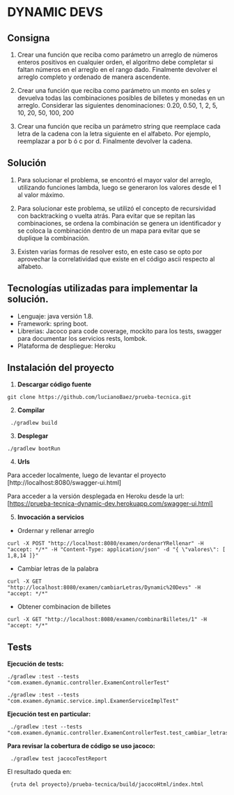 # DYNAMIC DEVS

## Consigna

1. Crear una función que reciba como parámetro un arreglo de números enteros positivos en cualquier
orden, el algoritmo debe completar si faltan números en el arreglo en el rango dado. Finalmente
devolver el arreglo completo y ordenado de manera ascendente.

2. Crear una función que reciba como parámetro un monto en soles y devuelva todas las combinaciones
posibles de billetes y monedas en un arreglo.
Considerar las siguientes denominaciones: 0.20, 0.50, 1, 2, 5, 10, 20, 50, 100, 200

3. Crear una función que reciba un parámetro string que reemplace cada letra de la cadena con la letra
siguiente en el alfabeto. Por ejemplo, reemplazar a por b ó c por d. Finalmente devolver la cadena.

## Solución

1. Para solucionar el problema, se encontró el mayor valor del arreglo, utilizando funciones lambda, luego se generaron los valores desde el 1 al valor máximo.

2. Para solucionar este problema, se utilizó el concepto de recursividad con backtracking o vuelta atrás. Para evitar que se repitan las combinaciones, se ordena la combinación se genera un identificador y se coloca la combinación dentro de un mapa para evitar que se duplique la combinación.

3. Existen varias formas de resolver esto, en este caso se opto por aprovechar la correlatividad que existe en el código ascii respecto al alfabeto.


## Tecnologías utilizadas para implementar la solución.

* Lenguaje: java versión 1.8.
* Framework: spring boot.
* Librerias: Jacoco para code coverage, mockito para los tests, swagger para documentar los servicios rests, lombok.
* Plataforma de despliegue: Heroku




## Instalación  del proyecto 
1. **Descargar código fuente**

```console
git clone https://github.com/lucianoBaez/prueba-tecnica.git
```

2. **Compilar**

```console
 ./gradlew build
```

3. **Desplegar**

```console
./gradlew bootRun
```

4. **Urls**

Para acceder localmente, luego de levantar el proyecto [http://localhost:8080/swagger-ui.html]

Para acceder a la versión desplegada en Heroku desde la url: [https://prueba-tecnica-dynamic-dev.herokuapp.com/swagger-ui.html]

5. **Invocación a servicios**

* Ordernar y rellenar arreglo

```console
curl -X POST "http://localhost:8080/examen/ordenarYRellenar" -H "accept: */*" -H "Content-Type: application/json" -d "{ \"valores\": [ 1,8,14 ]}"
```


* Cambiar letras de la palabra

```console
curl -X GET "http://localhost:8080/examen/cambiarLetras/Dynamic%20Devs" -H "accept: */*"
```


* Obtener combinacion de billetes

```console
curl -X GET "http://localhost:8080/examen/combinarBilletes/1" -H "accept: */*"
```



## Tests

**Ejecución de tests:** 
```console
./gradlew :test --tests "com.examen.dynamic.controller.ExamenControllerTest"

./gradlew :test --tests "com.examen.dynamic.service.impl.ExamenServiceImplTest"
```


**Ejecución test en particular:** 
```console
 ./gradlew :test --tests "com.examen.dynamic.controller.ExamenControllerTest.test_cambiar_letras_ok"
```

**Para revisar la cobertura de código se uso jacoco:** 
```console
 ./gradlew test jacocoTestReport
```

El resultado queda en:

```console
 {ruta del proyecto}/prueba-tecnica/build/jacocoHtml/index.html
```
